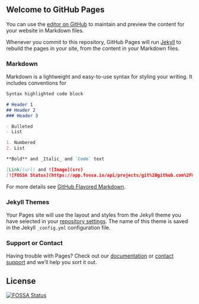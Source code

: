 ## Welcome to GitHub Pages

You can use the [editor on GitHub](https://github.com/muratkars/k8sdevopscookbook/edit/master/README.md) to maintain and preview the content for your website in Markdown files.

Whenever you commit to this repository, GitHub Pages will run [Jekyll](https://jekyllrb.com/) to rebuild the pages in your site, from the content in your Markdown files.

### Markdown

Markdown is a lightweight and easy-to-use syntax for styling your writing. It includes conventions for

```markdown
Syntax highlighted code block

# Header 1
## Header 2
### Header 3

- Bulleted
- List

1. Numbered
2. List

**Bold** and _Italic_ and `Code` text

[Link](url) and ![Image](src)
[![FOSSA Status](https://app.fossa.io/api/projects/git%2Bgithub.com%2Fmuratkars%2Fk8sdevopscookbook.svg?type=shield)](https://app.fossa.io/projects/git%2Bgithub.com%2Fmuratkars%2Fk8sdevopscookbook?ref=badge_shield)
```

For more details see [GitHub Flavored Markdown](https://guides.github.com/features/mastering-markdown/).

### Jekyll Themes

Your Pages site will use the layout and styles from the Jekyll theme you have selected in your [repository settings](https://github.com/muratkars/k8sdevopscookbook/settings). The name of this theme is saved in the Jekyll `_config.yml` configuration file.

### Support or Contact

Having trouble with Pages? Check out our [documentation](https://help.github.com/categories/github-pages-basics/) or [contact support](https://github.com/contact) and we’ll help you sort it out.


## License
[![FOSSA Status](https://app.fossa.io/api/projects/git%2Bgithub.com%2Fmuratkars%2Fk8sdevopscookbook.svg?type=large)](https://app.fossa.io/projects/git%2Bgithub.com%2Fmuratkars%2Fk8sdevopscookbook?ref=badge_large)